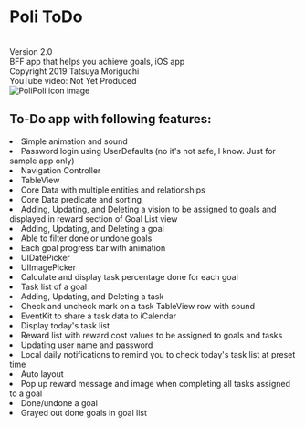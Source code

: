 # Poli ToDo
<br>Version 2.0
<br>BFF app that helps you achieve goals, iOS app
<br>Copyright 2019 Tatsuya Moriguchi
<br>YouTube video: Not Yet Produced
<br><img src="https://github.com/tatsuyamoriguchi/Poliver2/blob/master/PoliRoundIcon.png" alt="PoliPoli icon image">
<br>
<h2>To-Do app with following features:</h2>
  <li>Simple animation and sound
  <li>Password login using UserDefaults (no it's not safe, I know. Just for sample app only)
  <li>Navigation Controller
  <li>TableView
  <li>Core Data with multiple entities and relationships
  <li>Core Data predicate and sorting
  <li>Adding, Updating, and Deleting a vision to be assigned to goals and displayed in reward section of Goal List view
  <li>Adding, Updating, and Deleting a goal
  <li>Able to filter done or undone goals
  <li>Each goal progress bar with animation
  <li>UIDatePicker
  <li>UIImagePicker
  <li>Calculate and display task percentage done for each goal
  <li>Task list of a goal
  <li>Adding, Updating, and Deleting a task
  <li>Check and uncheck mark on a task TableView row with sound
  <li>EventKit to share a task data to iCalendar
  <li>Display today's task list
  <li>Reward list with reward cost values to be assigned to goals and tasks
  <li>Updating user name and password
  <li>Local daily notifications to remind you to check today's task list at preset time
  <li>Auto layout
  <li>Pop up reward message and image when completing all tasks assigned to a goal
  <li>Done/undone a goal
  <li>Grayed out done goals in goal list
    
  
